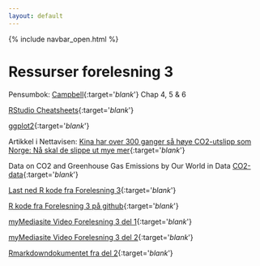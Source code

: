 ```yaml
---
layout: default
---
```

{% include navbar_open.html %}

# Ressurser forelesning 3

Pensumbok: [Campbell](https://uit.instructure.com/files/1421071/download?download_frd=1){:target='_blank_'} Chap 4, 5 & 6

[RStudio Cheatsheets](https://www.rstudio.com/resources/cheatsheets/){:target='_blank_'}

[ggplot2](https://ggplot2.tidyverse.org/index.html){:target='_blank_'}

Artikkel i Nettavisen: [Kina har over 300 ganger så høye CO2-utslipp som Norge: Nå skal de slippe ut mye mer](https://www.nettavisen.no/okonomi/kina-har-over-300-ganger-sa-hoye-co2-utslipp-som-norge-na-skal-de-slippe-ut-mye-mer/s/12-95-3424169652){:target='_blank_'}

Data on CO2 and Greenhouse Gas Emissions by Our World in Data [CO2-data](https://ourworldindata.org/co2-and-other-greenhouse-gas-emissions){:target='_blank_'}

[Last ned R kode fra Forelesning 3](R_kode_CO2_part2.R){:target='_blank_'} 

[R kode fra Forelesning 3 på github](https://github.com/uit-sok-1004-h21/uit-sok-1004-h21.github.io/blob/main/R_kode_CO2_part2.R){:target='_blank_'}

[myMediasite Video Forelesning 3 del 1](https://mediasite.uit.no/Mediasite/Play/c76972e745bf4c75a7408dfb60463c0d1d){:target='_blank_'}

[myMediasite Video Forelesning 3 del 2](https://mediasite.uit.no/Mediasite/Play/fb7a464c88004d78bb76591b413116901d){:target='_blank_'}

[Rmarkdowndokumentet fra del 2](CO2_utslipp_v2.Rmd){:target='_blank_'}
